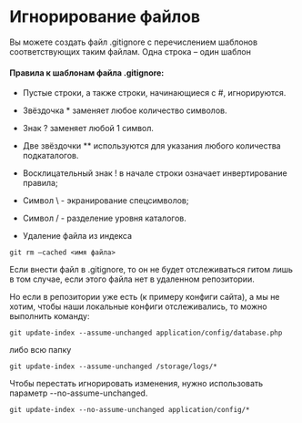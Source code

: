 # Игнорирование файлов

Вы можете создать файл .gitignore с перечислением шаблонов соответствующих таким файлам. Одна строка – один шаблон

#### Правила к шаблонам файла .gitignore:

-	Пустые строки, а также строки, начинающиеся с #, игнорируются.

-	Звёздочка * заменяет любое количество символов.

-	Знак ? заменяет любой 1 символ.

-	Две звёздочки ** используются для указания любого количества подкаталогов.

-	Восклицательный знак ! в начале строки означает инвертирование правила;

-	Символ \ - экранирование спецсимволов;

-	Символ / - разделение уровня каталогов.

-   Удаление файла из индекса
```
git rm –cached <имя файла>
```


Если внести файл в .gitignore, то он не будет отслеживаться гитом лишь в том случае, если этого файла нет в удаленном репозитории.

Но если в репозитории уже есть (к примеру конфиги сайта), а мы не хотим, чтобы наши локальные конфиги отслеживались, то можно выполнить команду:
```
git update-index --assume-unchanged application/config/database.php
```

либо всю папку
```
git update-index --assume-unchanged /storage/logs/*
```

Чтобы перестать игнорировать изменения, нужно использовать параметр --no-assume-unchanged.
```
git update-index --no-assume-unchanged application/config/*
```
